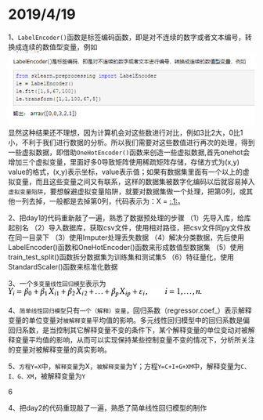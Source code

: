 2019/4/19
===========
1、`LabelEncoder()`函数是标签编码函数，即是对不连续的数字或者文本编号，转换成连续的数值型变量，例如
![image text](https://github.com/guanyang123/100days/blob/master/image/1.4.PNG)  
显然这种结果还不理想，因为计算机会对这些数进行对比，例如3比2大，0比1小，不利于我们进行数据的分析。所以我们需要对这些数值进行再次的处理，得到一些虚拟数据，即借助`OneHotEncoder()`函数来创造一些虚拟数据,首先onehot会增加三个虚拟变量，里面好多0导致矩阵使用稀疏矩阵存储，存储方式为(x,y) value的格式，(x,y)表示坐标，value表示值；如果有数据集里面有一个以上的虚拟变量，而且这些变量之间又有联系，这样的数据集被数字化编码以后就容易掉入`虚拟变量陷阱`，要想躲避虚拟变量陷阱，就要对数据集做一个处理，把第0列，或其他一列去掉，一般都是去掉第0列，代码表示为：X = [:,1:](作用是取出所有行的第一列到最后一列的数据)。

2、把day1的代码重新敲了一遍，熟悉了数据预处理的步骤
（1）先导入库，给库起别名
（2）导入数据库，获取csv文件，使用相对路径，把csv文件同py文件放在同一目录下
（3）使用Imputer处理丢失数据
（4）解决分类数据，先后使用LabelEncoder()函数和OneHotEncoder()函数来形成数值型数据集
（5）使用train_test_split()函数拆分数据集为训练集和测试集5
（6）特征量化，使用StandardScaler()函数来标准化数据

3、一个`多变量线性回归模型`表示为
![image text](https://github.com/guanyang123/100days/blob/master/image/2.8.jpg)

4、`简单线性回归模型`只有`一个（解释）变量`，回归系数（regressor.coef_）表示解释变量的单位变量对`被解释变量`平均值的影响。多元线性回归模型中的回归系数是偏回归系数，是当控制其它解释变量不变的条件下，某个解释变量的单位变动对被解释变量平均值的影响，从而可以实现保持某些控制变量不变的情况下，分析所关注的变量对被解释变量的真实影响。

5、`方程Y=X`中，`解释变量`为X，`被解释变量`为Y；方程`Y=C+I+G+XM`中，解释变量为`C、I、G、XM`，被解释变量为`Y`

6







4、把day2的代码重现敲了一遍，熟悉了简单线性回归模型的制作

 
